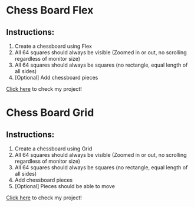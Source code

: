 # Chess Board Flex
## Instructions:
1. Create a chessboard using Flex
2. All 64 squares should always be visible (Zoomed in or out, no scrolling regardless of monitor size)
3. All 64 squares should always be squares (no rectangle, equal length of all sides)
4. [Optional] Add chessboard pieces

[Click here]() to check my project!

# Chess Board Grid
## Instructions:
1. Create a chessboard using Grid
2. All 64 squares should always be visible (Zoomed in or out, no scrolling regardless of monitor size)
3. All 64 squares should always be squares (no rectangle, equal length of all sides)
4. Add chessboard pieces
5. [Optional] Pieces should be able to move

[Click here]() to check my project!
